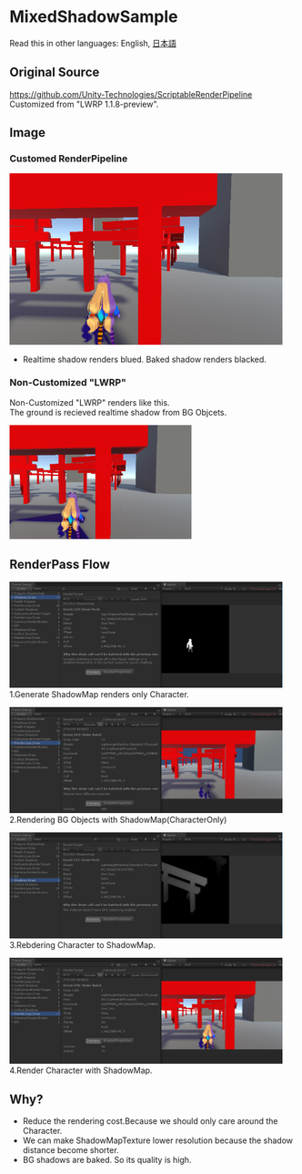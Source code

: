 # MixedShadowSample

Read this in other languages: English, [日本語](README.ja.md)<br />


## Original Source
  https://github.com/Unity-Technologies/ScriptableRenderPipeline <br />
  Customized from "LWRP 1.1.8-preview".

## Image

### Customed RenderPipeline
<img src="docs/img/MixShadow.png" width="480px" /> <br />

* Realtime shadow renders blued. Baked shadow renders blacked.

### Non-Customized "LWRP" 
Non-Customized "LWRP" renders like this.<br />
The ground is recieved realtime shadow from BG Objcets.

<img src="docs/img/NG_Pattern1.png" width="320px" /> <br />


## RenderPass Flow

<img src="docs/img/1st_step.png" width="480px" /> <br />
1.Generate ShadowMap renders only Character.

<img src="docs/img/2nd_step.png" width="480px" /> <br />
2.Rendering BG Objects with ShadowMap(CharacterOnly)

<img src="docs/img/3rd_step.png" width="480px" /> <br />
3.Rebdering Character to ShadowMap.

<img src="docs/img/4th_step.png" width="480px" /> <br />
4.Render Character with ShadowMap.


## Why?
 - Reduce the rendering cost.Because we should only care around the Character.<br/>
 - We can make ShadowMapTexture lower resolution because the shadow distance become shorter.<br/>
 - BG shadows are baked. So its quality is high.

